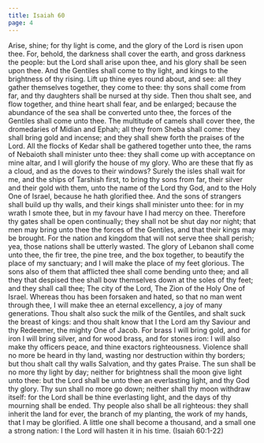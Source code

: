 ```yaml
---
title: Isaiah 60
page: 4
---
```


Arise, shine; for thy light is come, and the glory of the Lord is risen upon thee.
For, behold, the darkness shall cover the earth, and gross darkness the people: but the Lord shall arise upon thee, and his glory shall be seen upon thee.
And the Gentiles shall come to thy light, and kings to the brightness of thy rising.
Lift up thine eyes round about, and see: all they gather themselves together, they come to thee: thy sons shall come from far, and thy daughters shall be nursed at thy side.
Then thou shalt see, and flow together, and thine heart shall fear, and be enlarged; because the abundance of the sea shall be converted unto thee, the forces of the Gentiles shall come unto thee.
The multitude of camels shall cover thee, the dromedaries of Midian and Ephah; all they from Sheba shall come: they shall bring gold and incense; and they shall shew forth the praises of the Lord.
All the flocks of Kedar shall be gathered together unto thee, the rams of Nebaioth shall minister unto thee: they shall come up with acceptance on mine altar, and I will glorify the house of my glory.
Who are these that fly as a cloud, and as the doves to their windows?
Surely the isles shall wait for me, and the ships of Tarshish first, to bring thy sons from far, their silver and their gold with them, unto the name of the Lord thy God, and to the Holy One of Israel, because he hath glorified thee.
And the sons of strangers shall build up thy walls, and their kings shall minister unto thee: for in my wrath I smote thee, but in my favour have I had mercy on thee.
Therefore thy gates shall be open continually; they shall not be shut day nor night; that men may bring unto thee the forces of the Gentiles, and that their kings may be brought.
For the nation and kingdom that will not serve thee shall perish; yea, those nations shall be utterly wasted.
The glory of Lebanon shall come unto thee, the fir tree, the pine tree, and the box together, to beautify the place of my sanctuary; and I will make the place of my feet glorious.
The sons also of them that afflicted thee shall come bending unto thee; and all they that despised thee shall bow themselves down at the soles of thy feet; and they shall call thee; The city of the Lord, The Zion of the Holy One of Israel.
Whereas thou has been forsaken and hated, so that no man went through thee, I will make thee an eternal excellency, a joy of many generations.
Thou shalt also suck the milk of the Gentiles, and shalt suck the breast of kings: and thou shalt know that I the Lord am thy Saviour and thy Redeemer, the mighty One of Jacob.
For brass I will bring gold, and for iron I will bring silver, and for wood brass, and for stones iron: I will also make thy officers peace, and thine exactors righteousness.
Violence shall no more be heard in thy land, wasting nor destruction within thy borders; but thou shalt call thy walls Salvation, and thy gates Praise.
The sun shall be no more thy light by day; neither for brightness shall the moon give light unto thee: but the Lord shall be unto thee an everlasting light, and thy God thy glory.
Thy sun shall no more go down; neither shall thy moon withdraw itself: for the Lord shall be thine everlasting light, and the days of thy mourning shall be ended.
Thy people also shall be all righteous: they shall inherit the land for ever, the branch of my planting, the work of my hands, that I may be glorified.
A little one shall become a thousand, and a small one a strong nation: I the Lord will hasten it in his time.
(Isaiah 60:1-22)
